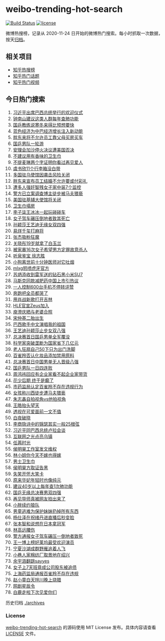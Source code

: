 # weibo-trending-hot-search

[![Build Status](https://github.com/justjavac/weibo-trending-hot-search/workflows/ci/badge.svg?branch=master)](https://github.com/justjavac/weibo-trending-hot-search/actions)
[![license](https://img.shields.io/github/license/justjavac/weibo-trending-hot-search)](https://github.com/justjavac/weibo-trending-hot-search/blob/master/LICENSE)

微博热搜榜，记录从 2020-11-24 日开始的微博热门搜索。每小时抓取一次数据，按天[归档](./archives)。

## 相关项目

- [知乎热搜榜](https://github.com/justjavac/zhihu-trending-top-search)
- [知乎热门话题](https://github.com/justjavac/zhihu-trending-hot-questions)
- [知乎热门视频](https://github.com/justjavac/zhihu-trending-hot-video)

## 今日热门搜索

<!-- BEGIN -->
<!-- 最后更新时间 Thu Nov 21 2024 03:15:38 GMT+0800 (China Standard Time) -->

1. [习近平出席巴西总统举行的欢迎仪式](https://s.weibo.com//weibo?q=%23%E4%B9%A0%E8%BF%91%E5%B9%B3%E5%87%BA%E5%B8%AD%E5%B7%B4%E8%A5%BF%E6%80%BB%E7%BB%9F%E4%B8%BE%E8%A1%8C%E7%9A%84%E6%AC%A2%E8%BF%8E%E4%BB%AA%E5%BC%8F%23&Refer=new_time)
1. [钟南山建议这类人群每年查肺功能](https://s.weibo.com//weibo?q=%23%E9%92%9F%E5%8D%97%E5%B1%B1%E5%BB%BA%E8%AE%AE%E8%BF%99%E7%B1%BB%E4%BA%BA%E7%BE%A4%E6%AF%8F%E5%B9%B4%E6%9F%A5%E8%82%BA%E5%8A%9F%E8%83%BD%23&t=31&band_rank=1&Refer=top)
1. [国乒教练说寒冬来得比预想要快](https://s.weibo.com//weibo?q=%E5%9B%BD%E4%B9%92%E6%95%99%E7%BB%83%E8%AF%B4%E5%AF%92%E5%86%AC%E6%9D%A5%E5%BE%97%E6%AF%94%E9%A2%84%E6%83%B3%E8%A6%81%E5%BF%AB&t=31&band_rank=1&Refer=top)
1. [蓝色经济为中巴经济增长注入新动能](https://s.weibo.com//weibo?q=%23%E8%93%9D%E8%89%B2%E7%BB%8F%E6%B5%8E%E4%B8%BA%E4%B8%AD%E5%B7%B4%E7%BB%8F%E6%B5%8E%E5%A2%9E%E9%95%BF%E6%B3%A8%E5%85%A5%E6%96%B0%E5%8A%A8%E8%83%BD%23&t=31&band_rank=3&Refer=top)
1. [胖东来将不允许员工靠父母买房买车](https://s.weibo.com//weibo?q=%23%E8%83%96%E4%B8%9C%E6%9D%A5%E5%B0%86%E4%B8%8D%E5%85%81%E8%AE%B8%E5%91%98%E5%B7%A5%E9%9D%A0%E7%88%B6%E6%AF%8D%E4%B9%B0%E6%88%BF%E4%B9%B0%E8%BD%A6%23&t=31&band_rank=33&Refer=top)
1. [国乒男队一轮游](https://s.weibo.com//weibo?q=%E5%9B%BD%E4%B9%92%E7%94%B7%E9%98%9F%E4%B8%80%E8%BD%AE%E6%B8%B8&t=31&band_rank=4&Refer=top)
1. [安理会加沙停火决议遭美国否决](https://s.weibo.com//weibo?q=%23%E5%AE%89%E7%90%86%E4%BC%9A%E5%8A%A0%E6%B2%99%E5%81%9C%E7%81%AB%E5%86%B3%E8%AE%AE%E9%81%AD%E7%BE%8E%E5%9B%BD%E5%90%A6%E5%86%B3%23&t=31&band_rank=10&Refer=top)
1. [不建议用有香味的卫生巾](https://s.weibo.com//weibo?q=%23%E4%B8%8D%E5%BB%BA%E8%AE%AE%E7%94%A8%E6%9C%89%E9%A6%99%E5%91%B3%E7%9A%84%E5%8D%AB%E7%94%9F%E5%B7%BE%23&t=31&band_rank=6&Refer=top)
1. [不提麦琳两个字证明你看过再见爱人](https://s.weibo.com//weibo?q=%E4%B8%8D%E6%8F%90%E9%BA%A6%E7%90%B3%E4%B8%A4%E4%B8%AA%E5%AD%97%E8%AF%81%E6%98%8E%E4%BD%A0%E7%9C%8B%E8%BF%87%E5%86%8D%E8%A7%81%E7%88%B1%E4%BA%BA&t=31&band_rank=8&Refer=top)
1. [虞书欣11个行李箱没白带](https://s.weibo.com//weibo?q=%E8%99%9E%E4%B9%A6%E6%AC%A311%E4%B8%AA%E8%A1%8C%E6%9D%8E%E7%AE%B1%E6%B2%A1%E7%99%BD%E5%B8%A6&t=31&band_rank=9&Refer=top)
1. [多国驻乌使馆因袭击风险关闭](https://s.weibo.com//weibo?q=%23%E5%A4%9A%E5%9B%BD%E9%A9%BB%E4%B9%8C%E4%BD%BF%E9%A6%86%E5%9B%A0%E8%A2%AD%E5%87%BB%E9%A3%8E%E9%99%A9%E5%85%B3%E9%97%AD%23&t=31&band_rank=10&Refer=top)
1. [胖东来宣布员工结婚不允许要或付彩礼](https://s.weibo.com//weibo?q=%23%E8%83%96%E4%B8%9C%E6%9D%A5%E5%AE%A3%E5%B8%83%E5%91%98%E5%B7%A5%E7%BB%93%E5%A9%9A%E4%B8%8D%E5%85%81%E8%AE%B8%E8%A6%81%E6%88%96%E4%BB%98%E5%BD%A9%E7%A4%BC%23&t=31&band_rank=2&Refer=top)
1. [遭多人强奸智残女子家中装7个监控](https://s.weibo.com//weibo?q=%23%E9%81%AD%E5%A4%9A%E4%BA%BA%E5%BC%BA%E5%A5%B8%E6%99%BA%E6%AE%8B%E5%A5%B3%E5%AD%90%E5%AE%B6%E4%B8%AD%E8%A3%857%E4%B8%AA%E7%9B%91%E6%8E%A7%23&t=31&band_rank=11&Refer=top)
1. [警方已立案调查博主徒步被马夫猥亵](https://s.weibo.com//weibo?q=%23%E8%AD%A6%E6%96%B9%E5%B7%B2%E7%AB%8B%E6%A1%88%E8%B0%83%E6%9F%A5%E5%8D%9A%E4%B8%BB%E5%BE%92%E6%AD%A5%E8%A2%AB%E9%A9%AC%E5%A4%AB%E7%8C%A5%E4%BA%B5%23&t=31&band_rank=23&Refer=top)
1. [美国驻基辅大使馆将关闭](https://s.weibo.com//weibo?q=%23%E7%BE%8E%E5%9B%BD%E9%A9%BB%E5%9F%BA%E8%BE%85%E5%A4%A7%E4%BD%BF%E9%A6%86%E5%B0%86%E5%85%B3%E9%97%AD%23&t=31&band_rank=10&Refer=top)
1. [卫生巾塌房](https://s.weibo.com//weibo?q=%23%E5%8D%AB%E7%94%9F%E5%B7%BE%E5%A1%8C%E6%88%BF%23&t=31&band_rank=21&Refer=top)
1. [李子柒王冰冰一起玩碰碰车](https://s.weibo.com//weibo?q=%23%E6%9D%8E%E5%AD%90%E6%9F%92%E7%8E%8B%E5%86%B0%E5%86%B0%E4%B8%80%E8%B5%B7%E7%8E%A9%E7%A2%B0%E7%A2%B0%E8%BD%A6%23&t=31&band_rank=18&Refer=top)
1. [女子驾车碾压倒地者致其死亡](https://s.weibo.com//weibo?q=%23%E5%A5%B3%E5%AD%90%E9%A9%BE%E8%BD%A6%E7%A2%BE%E5%8E%8B%E5%80%92%E5%9C%B0%E8%80%85%E8%87%B4%E5%85%B6%E6%AD%BB%E4%BA%A1%23&t=31&band_rank=29&Refer=top)
1. [孙颖莎王艺迪无缘女双四强](https://s.weibo.com//weibo?q=%23%E5%AD%99%E9%A2%96%E8%8E%8E%E7%8E%8B%E8%89%BA%E8%BF%AA%E6%97%A0%E7%BC%98%E5%A5%B3%E5%8F%8C%E5%9B%9B%E5%BC%BA%23&t=31&band_rank=7&Refer=top)
1. [易烊千玺打麻将](https://s.weibo.com//weibo?q=%23%E6%98%93%E7%83%8A%E5%8D%83%E7%8E%BA%E6%89%93%E9%BA%BB%E5%B0%86%23&t=31&band_rank=12&Refer=top)
1. [张杰吸粉狂魔](https://s.weibo.com//weibo?q=%23%E5%BC%A0%E6%9D%B0%E5%90%B8%E7%B2%89%E7%8B%82%E9%AD%94%23&t=31&band_rank=20&Refer=top)
1. [关晓彤19岁就拿了白玉兰](https://s.weibo.com//weibo?q=%E5%85%B3%E6%99%93%E5%BD%A419%E5%B2%81%E5%B0%B1%E6%8B%BF%E4%BA%86%E7%99%BD%E7%8E%89%E5%85%B0&t=31&band_rank=16&Refer=top)
1. [被家暴16次女子希望男方定罪故意杀人](https://s.weibo.com//weibo?q=%23%E8%A2%AB%E5%AE%B6%E6%9A%B416%E6%AC%A1%E5%A5%B3%E5%AD%90%E5%B8%8C%E6%9C%9B%E7%94%B7%E6%96%B9%E5%AE%9A%E7%BD%AA%E6%95%85%E6%84%8F%E6%9D%80%E4%BA%BA%23&t=31&band_rank=22&Refer=top)
1. [听泉鉴宝 徐志胜](https://s.weibo.com//weibo?q=%E5%90%AC%E6%B3%89%E9%89%B4%E5%AE%9D%20%E5%BE%90%E5%BF%97%E8%83%9C&t=31&band_rank=14&Refer=top)
1. [小狗离世前十分钟医师对它吐烟](https://s.weibo.com//weibo?q=%23%E5%B0%8F%E7%8B%97%E7%A6%BB%E4%B8%96%E5%89%8D%E5%8D%81%E5%88%86%E9%92%9F%E5%8C%BB%E5%B8%88%E5%AF%B9%E5%AE%83%E5%90%90%E7%83%9F%23&t=31&band_rank=28&Refer=top)
1. [mlxg怒喷虎牙官方](https://s.weibo.com//weibo?q=%23mlxg%E6%80%92%E5%96%B7%E8%99%8E%E7%89%99%E5%AE%98%E6%96%B9%23&t=31&band_rank=34&Refer=top)
1. [苏炳添收到雷军送的钻石黑小米SU7](https://s.weibo.com//weibo?q=%23%E8%8B%8F%E7%82%B3%E6%B7%BB%E6%94%B6%E5%88%B0%E9%9B%B7%E5%86%9B%E9%80%81%E7%9A%84%E9%92%BB%E7%9F%B3%E9%BB%91%E5%B0%8F%E7%B1%B3SU7%23&t=31&band_rank=22&Refer=top)
1. [马斯克同款减肥药中国上市引热议](https://s.weibo.com//weibo?q=%23%E9%A9%AC%E6%96%AF%E5%85%8B%E5%90%8C%E6%AC%BE%E5%87%8F%E8%82%A5%E8%8D%AF%E4%B8%AD%E5%9B%BD%E4%B8%8A%E5%B8%82%E5%BC%95%E7%83%AD%E8%AE%AE%23&t=31&band_rank=42&Refer=top)
1. [一人控制600台手机不停转评赞](https://s.weibo.com//weibo?q=%23%E4%B8%80%E4%BA%BA%E6%8E%A7%E5%88%B6600%E5%8F%B0%E6%89%8B%E6%9C%BA%E4%B8%8D%E5%81%9C%E8%BD%AC%E8%AF%84%E8%B5%9E%23&t=31&band_rank=28&Refer=top)
1. [奔跑吧全员都哭了](https://s.weibo.com//weibo?q=%23%E5%A5%94%E8%B7%91%E5%90%A7%E5%85%A8%E5%91%98%E9%83%BD%E5%93%AD%E4%BA%86%23&t=31&band_rank=24&Refer=top)
1. [用肖战新歌打开吉林](https://s.weibo.com//weibo?q=%23%E7%94%A8%E8%82%96%E6%88%98%E6%96%B0%E6%AD%8C%E6%89%93%E5%BC%80%E5%90%89%E6%9E%97%23&t=31&band_rank=30&Refer=top)
1. [HLE官宣Zeus加入](https://s.weibo.com//weibo?q=%23HLE%E5%AE%98%E5%AE%A3Zeus%E5%8A%A0%E5%85%A5%23&t=31&band_rank=32&Refer=top)
1. [庾澄庆晒与老婆合照](https://s.weibo.com//weibo?q=%23%E5%BA%BE%E6%BE%84%E5%BA%86%E6%99%92%E4%B8%8E%E8%80%81%E5%A9%86%E5%90%88%E7%85%A7%23&t=31&band_rank=36&Refer=top)
1. [宋仲基二胎出生](https://s.weibo.com//weibo?q=%23%E5%AE%8B%E4%BB%B2%E5%9F%BA%E4%BA%8C%E8%83%8E%E5%87%BA%E7%94%9F%23&t=31&band_rank=26&Refer=top)
1. [巴西歌手中文演唱我的祖国](https://s.weibo.com//weibo?q=%23%E5%B7%B4%E8%A5%BF%E6%AD%8C%E6%89%8B%E4%B8%AD%E6%96%87%E6%BC%94%E5%94%B1%E6%88%91%E7%9A%84%E7%A5%96%E5%9B%BD%23&t=31&band_rank=19&Refer=top)
1. [王艺迪孙颖莎止步女双八强](https://s.weibo.com//weibo?q=%23%E7%8E%8B%E8%89%BA%E8%BF%AA%E5%AD%99%E9%A2%96%E8%8E%8E%E6%AD%A2%E6%AD%A5%E5%A5%B3%E5%8F%8C%E5%85%AB%E5%BC%BA%23&t=31&band_rank=46&Refer=top)
1. [总决赛首日国乒男单全军覆没](https://s.weibo.com//weibo?q=%23%E6%80%BB%E5%86%B3%E8%B5%9B%E9%A6%96%E6%97%A5%E5%9B%BD%E4%B9%92%E7%94%B7%E5%8D%95%E5%85%A8%E5%86%9B%E8%A6%86%E6%B2%A1%23&t=31&band_rank=41&Refer=top)
1. [科学家突破垄断为国家省下几亿元](https://s.weibo.com//weibo?q=%23%E7%A7%91%E5%AD%A6%E5%AE%B6%E7%AA%81%E7%A0%B4%E5%9E%84%E6%96%AD%E4%B8%BA%E5%9B%BD%E5%AE%B6%E7%9C%81%E4%B8%8B%E5%87%A0%E4%BA%BF%E5%85%83%23&t=31&band_rank=5&Refer=top)
1. [老人狂扇自己50下只为出门洗脚](https://s.weibo.com//weibo?q=%23%E8%80%81%E4%BA%BA%E7%8B%82%E6%89%87%E8%87%AA%E5%B7%B150%E4%B8%8B%E5%8F%AA%E4%B8%BA%E5%87%BA%E9%97%A8%E6%B4%97%E8%84%9A%23&t=31&band_rank=39&Refer=top)
1. [百雀羚否认化妆品添加禁用原料](https://s.weibo.com//weibo?q=%23%E7%99%BE%E9%9B%80%E7%BE%9A%E5%90%A6%E8%AE%A4%E5%8C%96%E5%A6%86%E5%93%81%E6%B7%BB%E5%8A%A0%E7%A6%81%E7%94%A8%E5%8E%9F%E6%96%99%23&t=31&band_rank=45&Refer=top)
1. [总决赛首日中国男单无人晋级八强](https://s.weibo.com//weibo?q=%23%E6%80%BB%E5%86%B3%E8%B5%9B%E9%A6%96%E6%97%A5%E4%B8%AD%E5%9B%BD%E7%94%B7%E5%8D%95%E6%97%A0%E4%BA%BA%E6%99%8B%E7%BA%A7%E5%85%AB%E5%BC%BA%23&t=31&band_rank=38&Refer=top)
1. [国乒男队一日四连败](https://s.weibo.com//weibo?q=%23%E5%9B%BD%E4%B9%92%E7%94%B7%E9%98%9F%E4%B8%80%E6%97%A5%E5%9B%9B%E8%BF%9E%E8%B4%A5%23&t=31&band_rank=15&Refer=top)
1. [周鸿祎回应有企业家看不起企业家带货](https://s.weibo.com//weibo?q=%23%E5%91%A8%E9%B8%BF%E7%A5%8E%E5%9B%9E%E5%BA%94%E6%9C%89%E4%BC%81%E4%B8%9A%E5%AE%B6%E7%9C%8B%E4%B8%8D%E8%B5%B7%E4%BC%81%E4%B8%9A%E5%AE%B6%E5%B8%A6%E8%B4%A7%23&t=31&band_rank=29&Refer=top)
1. [花少后期 终于是癫了](https://s.weibo.com//weibo?q=%E8%8A%B1%E5%B0%91%E5%90%8E%E6%9C%9F%20%E7%BB%88%E4%BA%8E%E6%98%AF%E7%99%AB%E4%BA%86&t=31&band_rank=40&Refer=top)
1. [市药监局认定百雀羚不存在违规行为](https://s.weibo.com//weibo?q=%23%E5%B8%82%E8%8D%AF%E7%9B%91%E5%B1%80%E8%AE%A4%E5%AE%9A%E7%99%BE%E9%9B%80%E7%BE%9A%E4%B8%8D%E5%AD%98%E5%9C%A8%E8%BF%9D%E8%A7%84%E8%A1%8C%E4%B8%BA%23&t=31&band_rank=17&Refer=top)
1. [女孩称川西徒步遭马夫猥亵](https://s.weibo.com//weibo?q=%23%E5%A5%B3%E5%AD%A9%E7%A7%B0%E5%B7%9D%E8%A5%BF%E5%BE%92%E6%AD%A5%E9%81%AD%E9%A9%AC%E5%A4%AB%E7%8C%A5%E4%BA%B5%23&t=31&band_rank=13&Refer=top)
1. [朱志鑫自拍视角vs他拍视角](https://s.weibo.com//weibo?q=%23%E6%9C%B1%E5%BF%97%E9%91%AB%E8%87%AA%E6%8B%8D%E8%A7%86%E8%A7%92vs%E4%BB%96%E6%8B%8D%E8%A7%86%E8%A7%92%23&t=31&band_rank=20&Refer=top)
1. [王皓抬头望天](https://s.weibo.com//weibo?q=%E7%8E%8B%E7%9A%93%E6%8A%AC%E5%A4%B4%E6%9C%9B%E5%A4%A9&t=31&band_rank=43&Refer=top)
1. [透视在可爱面前一文不值](https://s.weibo.com//weibo?q=%E9%80%8F%E8%A7%86%E5%9C%A8%E5%8F%AF%E7%88%B1%E9%9D%A2%E5%89%8D%E4%B8%80%E6%96%87%E4%B8%8D%E5%80%BC&t=31&band_rank=43&Refer=top)
1. [白夜破晓](https://s.weibo.com//weibo?q=%E7%99%BD%E5%A4%9C%E7%A0%B4%E6%99%93&t=31&band_rank=49&Refer=top)
1. [李商隐诗中的锦瑟其实一般25根弦](https://s.weibo.com//weibo?q=%23%E6%9D%8E%E5%95%86%E9%9A%90%E8%AF%97%E4%B8%AD%E7%9A%84%E9%94%A6%E7%91%9F%E5%85%B6%E5%AE%9E%E4%B8%80%E8%88%AC25%E6%A0%B9%E5%BC%A6%23&t=31&band_rank=39&Refer=top)
1. [习近平同巴西总统卢拉会谈](https://s.weibo.com//weibo?q=%23%E4%B9%A0%E8%BF%91%E5%B9%B3%E5%90%8C%E5%B7%B4%E8%A5%BF%E6%80%BB%E7%BB%9F%E5%8D%A2%E6%8B%89%E4%BC%9A%E8%B0%88%23&Refer=new_time)
1. [互联网之光点亮乌镇](https://s.weibo.com//weibo?q=%23%E4%BA%92%E8%81%94%E7%BD%91%E4%B9%8B%E5%85%89%E7%82%B9%E4%BA%AE%E4%B9%8C%E9%95%87%23&t=31&band_rank=3&Refer=top)
1. [任苒时光](https://s.weibo.com//weibo?q=%23%E4%BB%BB%E8%8B%92%E6%97%B6%E5%85%89%23&t=31&band_rank=20&Refer=top)
1. [侯明昊工作室发文维权](https://s.weibo.com//weibo?q=%23%E4%BE%AF%E6%98%8E%E6%98%8A%E5%B7%A5%E4%BD%9C%E5%AE%A4%E5%8F%91%E6%96%87%E7%BB%B4%E6%9D%83%23&t=31&band_rank=25&Refer=top)
1. [林小姐你今天不嫁也得嫁](https://s.weibo.com//weibo?q=%23%E6%9E%97%E5%B0%8F%E5%A7%90%E4%BD%A0%E4%BB%8A%E5%A4%A9%E4%B8%8D%E5%AB%81%E4%B9%9F%E5%BE%97%E5%AB%81%23&t=31&band_rank=42&Refer=top)
1. [男士卫生巾](https://s.weibo.com//weibo?q=%23%E7%94%B7%E5%A3%AB%E5%8D%AB%E7%94%9F%E5%B7%BE%23&t=31&band_rank=44&Refer=top)
1. [侯明昊方取证告黑](https://s.weibo.com//weibo?q=%23%E4%BE%AF%E6%98%8E%E6%98%8A%E6%96%B9%E5%8F%96%E8%AF%81%E5%91%8A%E9%BB%91%23&t=31&band_rank=48&Refer=top)
1. [失笑开怀大笑卡](https://s.weibo.com//weibo?q=%23%E5%A4%B1%E7%AC%91%E5%BC%80%E6%80%80%E5%A4%A7%E7%AC%91%E5%8D%A1%23&t=31&band_rank=49&Refer=top)
1. [原来华妃年轻时也像纯元](https://s.weibo.com//weibo?q=%E5%8E%9F%E6%9D%A5%E5%8D%8E%E5%A6%83%E5%B9%B4%E8%BD%BB%E6%97%B6%E4%B9%9F%E5%83%8F%E7%BA%AF%E5%85%83&t=31&band_rank=30&Refer=top)
1. [建议40岁以上每年查1次肺功能](https://s.weibo.com//weibo?q=%23%E5%BB%BA%E8%AE%AE40%E5%B2%81%E4%BB%A5%E4%B8%8A%E6%AF%8F%E5%B9%B4%E6%9F%A51%E6%AC%A1%E8%82%BA%E5%8A%9F%E8%83%BD%23&t=31&band_rank=25&Refer=top)
1. [国乒无缘总决赛男双四强](https://s.weibo.com//weibo?q=%23%E5%9B%BD%E4%B9%92%E6%97%A0%E7%BC%98%E6%80%BB%E5%86%B3%E8%B5%9B%E7%94%B7%E5%8F%8C%E5%9B%9B%E5%BC%BA%23&t=31&band_rank=6&Refer=top)
1. [再见导师真被网友拍出来了](https://s.weibo.com//weibo?q=%E5%86%8D%E8%A7%81%E5%AF%BC%E5%B8%88%E7%9C%9F%E8%A2%AB%E7%BD%91%E5%8F%8B%E6%8B%8D%E5%87%BA%E6%9D%A5%E4%BA%86&t=31&band_rank=37&Refer=top)
1. [小胖续约狼队](https://s.weibo.com//weibo?q=%23%E5%B0%8F%E8%83%96%E7%BB%AD%E7%BA%A6%E7%8B%BC%E9%98%9F%23&t=31&band_rank=35&Refer=top)
1. [男童逃难为保护妹妹扔掉所有东西](https://s.weibo.com//weibo?q=%23%E7%94%B7%E7%AB%A5%E9%80%83%E9%9A%BE%E4%B8%BA%E4%BF%9D%E6%8A%A4%E5%A6%B9%E5%A6%B9%E6%89%94%E6%8E%89%E6%89%80%E6%9C%89%E4%B8%9C%E8%A5%BF%23&t=31&band_rank=45&Refer=top)
1. [杨仕泽在祝绪丹进直播后秒变脸](https://s.weibo.com//weibo?q=%23%E6%9D%A8%E4%BB%95%E6%B3%BD%E5%9C%A8%E7%A5%9D%E7%BB%AA%E4%B8%B9%E8%BF%9B%E7%9B%B4%E6%92%AD%E5%90%8E%E7%A7%92%E5%8F%98%E8%84%B8%23&t=31&band_rank=46&Refer=top)
1. [张本智和说想在日本拿冠军](https://s.weibo.com//weibo?q=%23%E5%BC%A0%E6%9C%AC%E6%99%BA%E5%92%8C%E8%AF%B4%E6%83%B3%E5%9C%A8%E6%97%A5%E6%9C%AC%E6%8B%BF%E5%86%A0%E5%86%9B%23&t=31&band_rank=47&Refer=top)
1. [林高远腰伤](https://s.weibo.com//weibo?q=%E6%9E%97%E9%AB%98%E8%BF%9C%E8%85%B0%E4%BC%A4&t=31&band_rank=46&Refer=top)
1. [警方通报女子驾车碾压一倒地者致死](https://s.weibo.com//weibo?q=%23%E8%AD%A6%E6%96%B9%E9%80%9A%E6%8A%A5%E5%A5%B3%E5%AD%90%E9%A9%BE%E8%BD%A6%E7%A2%BE%E5%8E%8B%E4%B8%80%E5%80%92%E5%9C%B0%E8%80%85%E8%87%B4%E6%AD%BB%23&t=31&band_rank=19&Refer=top)
1. [王一博上榜好莱坞最受欢迎演员](https://s.weibo.com//weibo?q=%23%E7%8E%8B%E4%B8%80%E5%8D%9A%E4%B8%8A%E6%A6%9C%E5%A5%BD%E8%8E%B1%E5%9D%9E%E6%9C%80%E5%8F%97%E6%AC%A2%E8%BF%8E%E6%BC%94%E5%91%98%23&t=31&band_rank=20&Refer=top)
1. [宁夏沙湖成群野雁追着人飞](https://s.weibo.com//weibo?q=%23%E5%AE%81%E5%A4%8F%E6%B2%99%E6%B9%96%E6%88%90%E7%BE%A4%E9%87%8E%E9%9B%81%E8%BF%BD%E7%9D%80%E4%BA%BA%E9%A3%9E%23&t=31&band_rank=27&Refer=top)
1. [小巷人家棉纺厂取景地在绍兴](https://s.weibo.com//weibo?q=%23%E5%B0%8F%E5%B7%B7%E4%BA%BA%E5%AE%B6%E6%A3%89%E7%BA%BA%E5%8E%82%E5%8F%96%E6%99%AF%E5%9C%B0%E5%9C%A8%E7%BB%8D%E5%85%B4%23&t=31&band_rank=31&Refer=top)
1. [余宇涵翻跳sayyes](https://s.weibo.com//weibo?q=%23%E4%BD%99%E5%AE%87%E6%B6%B5%E7%BF%BB%E8%B7%B3sayyes%23&t=31&band_rank=38&Refer=top)
1. [女子上7天班竟成公司股东被追债](https://s.weibo.com//weibo?q=%23%E5%A5%B3%E5%AD%90%E4%B8%8A7%E5%A4%A9%E7%8F%AD%E7%AB%9F%E6%88%90%E5%85%AC%E5%8F%B8%E8%82%A1%E4%B8%9C%E8%A2%AB%E8%BF%BD%E5%80%BA%23&t=31&band_rank=41&Refer=top)
1. [上海药监局通报百雀羚不存在违规](https://s.weibo.com//weibo?q=%23%E4%B8%8A%E6%B5%B7%E8%8D%AF%E7%9B%91%E5%B1%80%E9%80%9A%E6%8A%A5%E7%99%BE%E9%9B%80%E7%BE%9A%E4%B8%8D%E5%AD%98%E5%9C%A8%E8%BF%9D%E8%A7%84%23&t=31&band_rank=43&Refer=top)
1. [赵小童白天拌川晚上烧腊](https://s.weibo.com//weibo?q=%23%E8%B5%B5%E5%B0%8F%E7%AB%A5%E7%99%BD%E5%A4%A9%E6%8B%8C%E5%B7%9D%E6%99%9A%E4%B8%8A%E7%83%A7%E8%85%8A%23&t=31&band_rank=48&Refer=top)
1. [网剧星辰令](https://s.weibo.com//weibo?q=%23%E7%BD%91%E5%89%A7%E6%98%9F%E8%BE%B0%E4%BB%A4%23&t=31&band_rank=49&Refer=top)
1. [白鹿走啦下次见爱你们](https://s.weibo.com//weibo?q=%23%E7%99%BD%E9%B9%BF%E8%B5%B0%E5%95%A6%E4%B8%8B%E6%AC%A1%E8%A7%81%E7%88%B1%E4%BD%A0%E4%BB%AC%23&t=31&band_rank=50&Refer=top)

<!-- END -->

历史归档 [./archives](./archives)

### License

[weibo-trending-hot-search](https://github.com/justjavac/weibo-trending-hot-search) 的源码使用 MIT License
发布。具体内容请查看 [LICENSE](./LICENSE) 文件。
